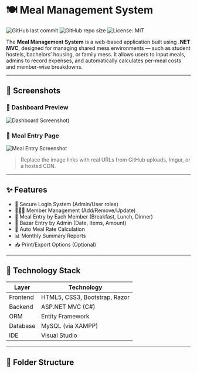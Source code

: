 # 🍽️ Meal Management System

![GitHub last commit](https://img.shields.io/github/last-commit/your-username/meal-management-system?style=flat-square)
![GitHub repo size](https://img.shields.io/github/repo-size/your-username/meal-management-system?style=flat-square)
![License: MIT](https://img.shields.io/badge/License-MIT-blue.svg?style=flat-square)

The **Meal Management System** is a web-based application built using **.NET MVC**, designed for managing shared mess environments — such as student hostels, bachelors’ housing, or family mess. It allows users to input meals, admins to record expenses, and automatically calculates per-meal costs and member-wise breakdowns.

---

## 📸 Screenshots

### 🔻 Dashboard Preview
![Dashboard Screenshot]([https://github.com/CodeByMoheb/Meal_Management_System/blob/7a81d76a0226e434c849782ffd4894131bc5564c/Screenshot%202025-01-18%20015616.png))

### 🔻 Meal Entry Page
![Meal Entry Screenshot]([https://your-image-link.com/meal-entry.png](https://github.com/CodeByMoheb/Meal_Management_System/blob/main/Screenshot%202025-01-18%20015413.png))

> Replace the image links with real URLs from GitHub uploads, Imgur, or a hosted CDN.

---

## ✨ Features

- 🔐 Secure Login System (Admin/User roles)
- 🧑‍🤝‍🧑 Member Management (Add/Remove/Update)
- 🍛 Meal Entry by Each Member (Breakfast, Lunch, Dinner)
- 🛒 Bazar Entry by Admin (Date, Items, Amount)
- 🔄 Auto Meal Rate Calculation
- 📊 Monthly Summary Reports
- 📥 Print/Export Options (Optional)

---

## 🧱 Technology Stack

| Layer     | Technology                        |
|-----------|-----------------------------------|
| Frontend  | HTML5, CSS3, Bootstrap, Razor     |
| Backend   | ASP.NET MVC (C#)                  |
| ORM       | Entity Framework                  |
| Database  | MySQL (via XAMPP)                 |
| IDE       | Visual Studio                     |

---

## 📁 Folder Structure

